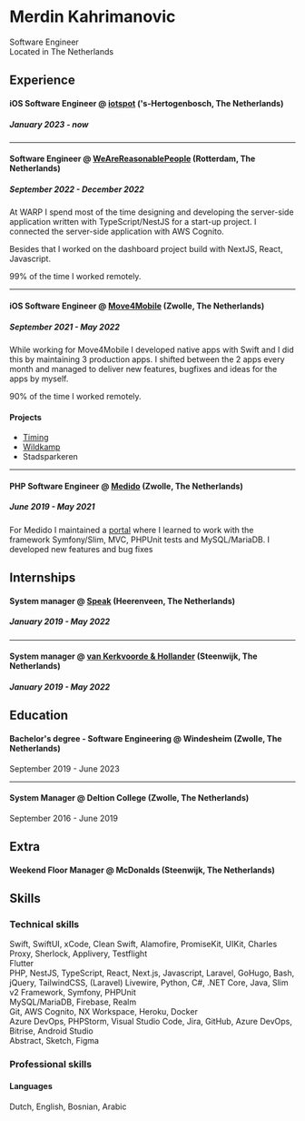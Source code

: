 # Merdin Kahrimanovic
Software Engineer<br>
Located in The Netherlands

## Experience
#### iOS Software Engineer @ [iotspot](https://www.iotspot.co/) ('s-Hertogenbosch, The Netherlands)<br>
##### January 2023 - _now_ <br>

---

#### Software Engineer @ [WeAreReasonablePeople](https://wearereasonablepeople.com/) (Rotterdam, The Netherlands)<br>
##### September 2022 - December 2022<br>
At WARP I spend most of the time designing and developing the server-side application written with TypeScript/NestJS for a start-up project. I connected the server-side application with AWS Cognito.

Besides that I worked on the dashboard project build with NextJS, React, Javascript. 

99% of the time I worked remotely.

---

#### iOS Software Engineer @ [Move4Mobile](http://move4mobile.com/) (Zwolle, The Netherlands)
##### September 2021 - May 2022<br>
While working for Move4Mobile I developed native apps with Swift and I did this by maintaining 3 production apps. I shifted between the 2 apps every month and managed to deliver new features, bugfixes and ideas for the apps by myself. 

90% of the time I worked remotely.

#### Projects
- [Timing](https://apps.apple.com/nl/app/timing-app/id783555866)
- [Wildkamp](https://apps.apple.com/al/app/wildkamp/id1563891212)
- Stadsparkeren

---

#### PHP Software Engineer @ [Medido](https://medido.com/en/) (Zwolle, The Netherlands)
##### June 2019 - May 2021<br>
For Medido I maintained a [portal](http://portal.medido.com) where I learned to work with the framework Symfony/Slim, MVC, PHPUnit tests and MySQL/MariaDB. I developed new features and bug fixes


## Internships
#### System manager @ [Speak](http://speak.nl) (Heerenveen, The Netherlands)
##### January 2019 - May 2022<br>
---
#### System manager @ [van Kerkvoorde & Hollander](https://kerkvoorde.nl) (Steenwijk, The Netherlands)
##### January 2019 - May 2022<br>

## Education
#### Bachelor's degree - Software Engineering @ Windesheim (Zwolle, The Netherlands)
September 2019 - June 2023

---
#### System Manager @ Deltion College (Zwolle, The Netherlands)
September 2016 - June 2019


## Extra
#### Weekend Floor Manager @ McDonalds (Steenwijk, The Netherlands)

## Skills
### Technical skills
Swift, SwiftUI, xCode, Clean Swift, Alamofire, PromiseKit, UIKit, Charles Proxy, Sherlock, Applivery, Testflight <br>
Flutter <br>
PHP, NestJS, TypeScript, React, Next.js, Javascript, Laravel, GoHugo, Bash, jQuery, TailwindCSS, (Laravel) Livewire, Python, C#, .NET Core, Java, Slim v2 Framework, Symfony, PHPUnit <br>
MySQL/MariaDB, Firebase, Realm <br>
Git, AWS Cognito, NX Workspace, Heroku, Docker <br>
Azure DevOps, PHPStorm, Visual Studio Code, Jira, GitHub, Azure DevOps, Bitrise, Android Studio <br>
Abstract, Sketch, Figma <br>

### Professional skills
#### Languages
Dutch, English, Bosnian, Arabic
